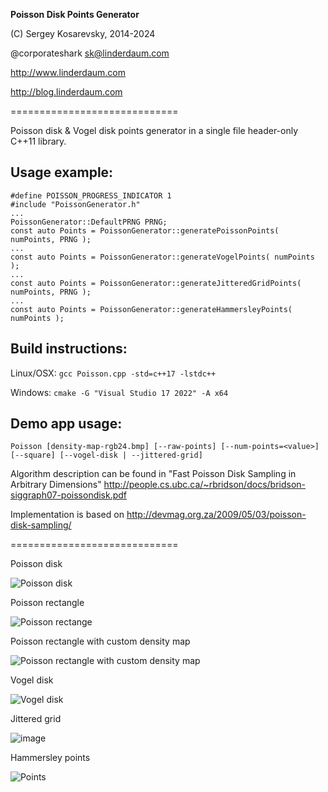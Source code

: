 **Poisson Disk Points Generator**

(C) Sergey Kosarevsky, 2014-2024

@corporateshark sk@linderdaum.com

http://www.linderdaum.com

http://blog.linderdaum.com

=============================

Poisson disk & Vogel disk points generator in a single file header-only C++11 library.

Usage example:
--------------
```
#define POISSON_PROGRESS_INDICATOR 1
#include "PoissonGenerator.h"
...
PoissonGenerator::DefaultPRNG PRNG;
const auto Points = PoissonGenerator::generatePoissonPoints( numPoints, PRNG );
...
const auto Points = PoissonGenerator::generateVogelPoints( numPoints );
...
const auto Points = PoissonGenerator::generateJitteredGridPoints( numPoints, PRNG );
...
const auto Points = PoissonGenerator::generateHammersleyPoints( numPoints );
```

Build instructions:
-----------

Linux/OSX: ```gcc Poisson.cpp -std=c++17 -lstdc++```

Windows: ```cmake -G "Visual Studio 17 2022" -A x64```

Demo app usage:
---------------
	Poisson [density-map-rgb24.bmp] [--raw-points] [--num-points=<value>] [--square] [--vogel-disk | --jittered-grid]

Algorithm description can be found in "Fast Poisson Disk Sampling in Arbitrary Dimensions"
http://people.cs.ubc.ca/~rbridson/docs/bridson-siggraph07-poissondisk.pdf

Implementation is based on http://devmag.org.za/2009/05/03/poisson-disk-sampling/

=============================

Poisson disk

![Poisson disk](.github/1_Poisson_disk.png)

Poisson rectangle

![Poisson rectange](.github/2_Poisson_rect.png)

Poisson rectangle with custom density map

![Poisson rectangle with custom density map](.github/3_Poisson_density.png)

Vogel disk

![Vogel disk](.github/4_Vogel_disk.png)

Jittered grid

![image](.github/5_Jittered_grid.png)

Hammersley points

![Points](.github/6_Hammersley.png)
